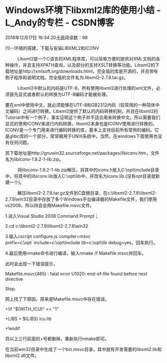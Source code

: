 # Windows环境下libxml2库的使用小结 - L_Andy的专栏 - CSDN博客

2018年12月17日 16:34:20[卡哥](https://me.csdn.net/L_Andy)阅读数：98


(1)--环境的搭建，下载与安装LIBXML2和ICONV

          Libxml2是一个C语言的XML程序库，可以简单方便的提供对XML文档的各种操作，并且支持XPATH查询，以及部分的支持XSLT转换等功能。Libxml2的下载地址是http://xmlsoft.org/downloads.html，完全版的库是开源的，并且带有例子程序和说明文档。完全版的文件名为:libxml2-2.7.8.tar.gz。

          Libxml2中默认的内码是UTF-8，所有使用libxml2进行处理的xml文件，必须首先显式或者默认的转换为UTF-8编码才能被处理。

要在xml中使用中文，就必须能够在UTF-8和GB2312内码（较常用的一种简体中文编码）之间进行转换。Libxml2提供了默认的内码转换机制，并且在libxml2的Tutorial中有一个例子，事实证明这个例子并不适合用来转换中文。所以需要我们显式的使用ICONV来进行内码转换，libxml2本身也是ICONV使用进行转换的。ICONV是一个专门用来进行编码转换的库，基本上支持目前所有常用的编码。它是glibc库的一个部分，常常被用于UNIX系统中。当然，在windows下面使用也没有任何问题。

其下载地址是http://gnuwin32.sourceforge.net/packages/libiconv.htm，文件名为libiconv-1.9.2-1-lib.zip。

          将libiconv-1.9.2-1-lib.zip解压，将其中的iconv.h放入C:\opt\include目录中，将其中的libiconv.lib放入C:\opt\lib中，并改名为iconv.lib.(没有opt目录就新建一个)。

          解压libxml2-2.7.8.tar.gz文件到C盘根目录，在c:\libxml2-2.7.8\libxml2-2.7.8\win32目录中存放了多个Windows平台编译器的Makefile文件，我们使用vs2008，所以待会会用Makefile.msvc文件。

1.进入Visual Studio 2008 Command Prompt；

2.cd c:\libxml2-2.7.8\libxml2-2.7.8\win32

3.输入cscript configure.js compiler=msvc prefix=c:\opt  include=c:\opt\include lib=c:\opt\lib debug=yes，回车执行。

4.最后使用nmake命令进行编译，输入nmake /f Makefile.msvc并回车。

此时会出现一下错误提示，

Makefile.msvc(465) : fatal error U1020: end-of-file found before next directive

Stop.

网上找了下原因，原来是Makefile.msvc中存在错误。

+!if "$(WITH_ICU)" == "1"

+LIBS = $(LIBS) icu.lib

+!endif

将以上三行前面的+号都删掉，重新执行nmake即可。

在当前win32目录中生成了一个bin.msvc目录，其中就有开发需要的libxml2.lib和libxml2.dll文件。

